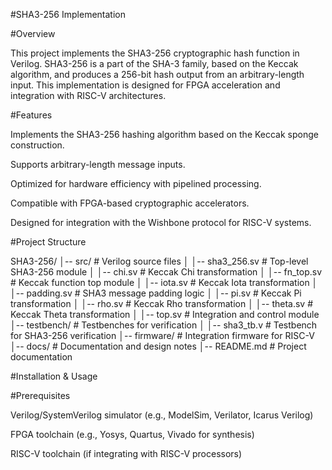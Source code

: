 #SHA3-256 Implementation

#Overview

This project implements the SHA3-256 cryptographic hash function in Verilog. SHA3-256 is a part of the SHA-3 family, based on the Keccak algorithm, and produces a 256-bit hash output from an arbitrary-length input. This implementation is designed for FPGA acceleration and integration with RISC-V architectures.

#Features

Implements the SHA3-256 hashing algorithm based on the Keccak sponge construction.

Supports arbitrary-length message inputs.

Optimized for hardware efficiency with pipelined processing.

Compatible with FPGA-based cryptographic accelerators.

Designed for integration with the Wishbone protocol for RISC-V systems.

#Project Structure

SHA3-256/
│-- src/                   # Verilog source files
│   │-- sha3_256.sv        # Top-level SHA3-256 module
│   │-- chi.sv             # Keccak Chi transformation
│   │-- fn_top.sv          # Keccak function top module
│   │-- iota.sv            # Keccak Iota transformation
│   │-- padding.sv         # SHA3 message padding logic
│   │-- pi.sv              # Keccak Pi transformation
│   │-- rho.sv             # Keccak Rho transformation
│   │-- theta.sv           # Keccak Theta transformation
│   │-- top.sv             # Integration and control module
│-- testbench/             # Testbenches for verification
│   │-- sha3_tb.v          # Testbench for SHA3-256 verification
│-- firmware/              # Integration firmware for RISC-V
│-- docs/                  # Documentation and design notes
│-- README.md              # Project documentation

#Installation & Usage

#Prerequisites

Verilog/SystemVerilog simulator (e.g., ModelSim, Verilator, Icarus Verilog)

FPGA toolchain (e.g., Yosys, Quartus, Vivado for synthesis)

RISC-V toolchain (if integrating with RISC-V processors)
